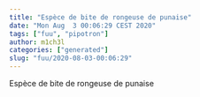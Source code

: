 ```yaml
---
title: "Espèce de bite de rongeuse de punaise"
date: "Mon Aug  3 00:06:29 CEST 2020"
tags: ["fuu", "pipotron"]
author: m1ch3l
categories: ["generated"]
slug: "fuu/2020-08-03-00:06:29"
---
```


Espèce de bite de rongeuse de punaise

